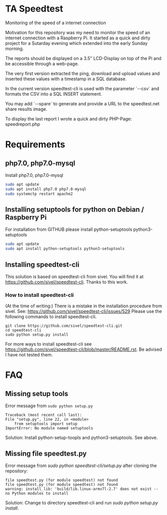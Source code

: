 # TA Speedtest
Monitoring of the speed of a internet connection

Motivation for this repository was my need to monitor the speed of an internet connection with a Raspberry Pi. It started as a quick and dirty project for a Sutarday evening which extended into the early Sunday morning. 

The reports should be displayed on a 3.5" LCD-Display on top of the Pi and be accessible through a web-page.

The very first version extracted the ping, download and upload values and inserted these values with a timestamp in a SQL database.

In the current version speedtest-cli is used with the parameter ´--csv´ and formats the CSV into a SQL INSERT statement. 

You may add ´--spare´ to generate and provide a URL to the speedtest.net share results image.

To display the last report I wrote a quick and dirty PHP-Page: speedreport.php

# Requirements

## php7.0, php7.0-mysql

Install php7.0, php7.0-mysql

```bash
sudo apt update
sudo apt install php7.0 php7.0-mysql
sudo systemctp restart apache2
``` 

## Installing setuptools for python on Debian / Raspberry Pi

For installation from GITHUB please install python-setuptools python3-setuptools

```bash
sudo apt update
sudo apt install python-setuptools python3-setuptools
```

## Installing speedtest-cli

This solution is based on speedtest-cli from sivel. You will find it at https://github.com/sivel/speedtest-cli. Thanks to this work.

### How to install speedtest-cli

(At the time of writing:) There is a mistake in the installation procedure from sivel. See: https://github.com/sivel/speedtest-cli/issues/529
Please use the following commands to install speedtest-cli. 

```
git clone https://github.com/sivel/speedtest-cli.git
cd speedtest-cli
sudo python setup.py install
```

For more ways to install speedtest-cli see https://github.com/sivel/speedtest-cli/blob/master/README.rst. Be advised I have not tested them.

# FAQ
## Missing setup tools

Error message from `sudo python setup.py` 

```
Traceback (most recent call last):
File "setup.py", line 22, in <module>
    from setuptools import setup
ImportError: No module named setuptools
```

Solution: Install python-setup-toopls and python3-setuptools. See above.

## Missing file speedtest.py

Error message from *sudo python speedtest-cli/setup.py* after cloning the repository:

```
file speedtest.py (for module speedtest) not found
file speedtest.py (for module speedtest) not found
warning: install_lib: 'build/lib.linux-armv7l-2.7' does not exist -- no Python modules to install
```

Solution: Change to directory speedtest-cli and run *sudo python setup.py install*.

